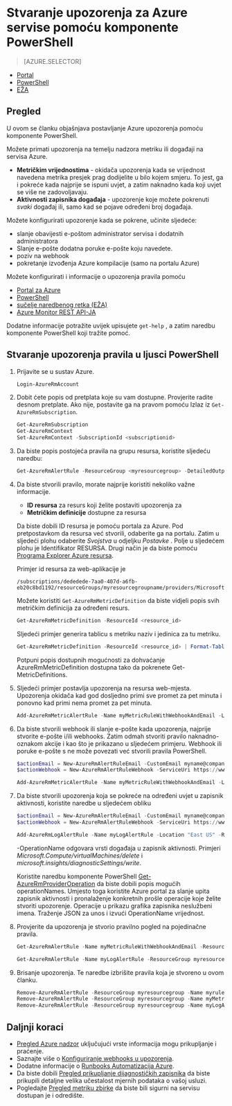 <properties
    pageTitle="Stvaranje upozorenja za Azure servise pomoću komponente PowerShell | Microsoft Azure"
    description="Korištenje ljuske PowerShell za stvaranje Azure upozorenja koja se može pokrenuti obavijesti ili Automatizacija kada se ispuni uvjet koji navedete."
    authors="rboucher"
    manager="carolz"
    editor=""
    services="monitoring-and-diagnostics"
    documentationCenter="monitoring-and-diagnostics"/>

<tags
    ms.service="monitoring-and-diagnostics"
    ms.workload="na"
    ms.tgt_pltfrm="na"
    ms.devlang="na"
    ms.topic="article"
    ms.date="10/20/2016"
    ms.author="robb"/>

# <a name="use-powershell-to-create-alerts-for-azure-services"></a>Stvaranje upozorenja za Azure servise pomoću komponente PowerShell

> [AZURE.SELECTOR]
- [Portal](insights-alerts-portal.md)
- [PowerShell](insights-alerts-powershell.md)
- [EŽA](insights-alerts-command-line-interface.md)

## <a name="overview"></a>Pregled

U ovom se članku objašnjava postavljanje Azure upozorenja pomoću komponente PowerShell.  

Možete primati upozorenja na temelju nadzora metriku ili događaji na servisa Azure.

- **Metričkim vrijednostima** - okidača upozorenja kada se vrijednost navedena metrika presjek prag dodijelite u bilo kojem smjeru. To jest, ga i pokreće kada najprije se ispuni uvjet, a zatim naknadno kada koji uvjet se više ne zadovoljavaju.    
- **Aktivnosti zapisnika događaja** - upozorenje koje možete pokrenuti *svaki* događaj ili, samo kad se pojave određeni broj događaja.

Možete konfigurirati upozorenje kada se pokrene, učinite sljedeće:

- slanje obavijesti e-poštom administrator servisa i dodatnih administratora
- Slanje e-pošte dodatna poruke e-pošte koju navedete.
- poziv na webhook
- pokretanje izvođenja Azure kompilacije (samo na portalu Azure)

Možete konfigurirati i informacije o upozorenja pravila pomoću

- [Portal za Azure](insights-alerts-portal.md)
- [PowerShell](insights-alerts-powershell.md)
- [sučelje naredbenog retka (EŽA)](insights-alerts-command-line-interface.md)
- [Azure Monitor REST API-JA](https://msdn.microsoft.com/library/azure/dn931945.aspx)


Dodatne informacije potražite uvijek upisujete ```get-help``` , a zatim naredbu komponente PowerShell koji tražite pomoć.

## <a name="create-alert-rules-in-powershell"></a>Stvaranje upozorenja pravila u ljusci PowerShell

1. Prijavite se u sustav Azure.   

    ```PowerShell
    Login-AzureRmAccount

    ```

2. Dobit ćete popis od pretplata koje su vam dostupne. Provjerite radite desnom pretplate. Ako nije, postavite ga na pravom pomoću Izlaz iz `Get-AzureRmSubscription`.

    ```PowerShell
    Get-AzureRmSubscription
    Get-AzureRmContext
    Set-AzureRmContext -SubscriptionId <subscriptionid>
    ```

3.  Da biste popis postojeća pravila na grupu resursa, koristite sljedeću naredbu:

    ```PowerShell
    Get-AzureRmAlertRule -ResourceGroup <myresourcegroup> -DetailedOutput
    ```

4. Da biste stvorili pravilo, morate najprije koristiti nekoliko važne informacije. 
    - **ID resursa** za resurs koji želite postaviti upozorenja za
    - **Metričkim definicije** dostupne za resursa

    Da biste dobili ID resursa je pomoću portala za Azure. Pod pretpostavkom da resursa već stvorili, odaberite ga na portalu. Zatim u sljedeći plohu odaberite *Svojstva* u odjeljku *Postavke* . Polje u sljedećem plohu je Identifikator RESURSA. Drugi način je da biste pomoću [Programa Explorer Azure resursa](https://resources.azure.com/).

    Primjer id resursa za web-aplikacije je

    ```
    /subscriptions/dededede-7aa0-407d-a6fb-eb20c8bd1192/resourceGroups/myresourcegroupname/providers/Microsoft.Web/sites/mywebsitename
    ```

    Možete koristiti `Get-AzureRmMetricDefinition` da biste vidjeli popis svih metričkim definicija za određeni resurs.

    ```PowerShell
    Get-AzureRmMetricDefinition -ResourceId <resource_id>
    ```

    Sljedeći primjer generira tablicu s metriku naziv i jedinica za tu metriku.

    ```PowerShell
    Get-AzureRmMetricDefinition -ResourceId <resource_id> | Format-Table -Property Name,Unit

    ```
    Potpuni popis dostupnih mogućnosti za dohvaćanje AzureRmMetricDefinition dostupna tako da pokrenete Get-MetricDefinitions.


5. Sljedeći primjer postavlja upozorenja na resursa web-mjesta. Upozorenja okidača kad god dosljedno primi sve promet za pet minuta i ponovno kad primi nema promet za pet minuta.

    ```PowerShell
    Add-AzureRmMetricAlertRule -Name myMetricRuleWithWebhookAndEmail -Location "East US" -ResourceGroup myresourcegroup -TargetResourceId /subscriptions/dededede-7aa0-407d-a6fb-eb20c8bd1192/resourceGroups/myresourcegroupname/providers/Microsoft.Web/sites/mywebsitename -MetricName "BytesReceived" -Operator GreaterThan -Threshold 2 -WindowSize 00:05:00 -TimeAggregationOperator Total -Description "alert on any website activity"

    ```

6. Da biste stvorili webhook ili slanje e-pošte kada upozorenja, najprije stvorite e-pošte i/ili webhooks. Zatim odmah stvoriti pravilo naknadno-oznakom akcije i kao što je prikazano u sljedećem primjeru. Webhook ili poruke e-pošte s ne može povezati već stvorili pravila PowerShell.


    ```PowerShell
    $actionEmail = New-AzureRmAlertRuleEmail -CustomEmail myname@company.com
    $actionWebhook = New-AzureRmAlertRuleWebhook -ServiceUri https://www.contoso.com?token=mytoken

    Add-AzureRmMetricAlertRule -Name myMetricRuleWithWebhookAndEmail -Location "East US" -ResourceGroup myresourcegroup -TargetResourceId /subscriptions/dededede-7aa0-407d-a6fb-eb20c8bd1192/resourceGroups/myresourcegroupname/providers/Microsoft.Web/sites/mywebsitename -MetricName "BytesReceived" -Operator GreaterThan -Threshold 2 -WindowSize 00:05:00 -TimeAggregationOperator Total -Actions $actionEmail, $actionWebhook -Description "alert on any website activity"
    ```


7. Da biste stvorili upozorenja koja se pokreće na određeni uvjet u zapisnik aktivnosti, koristite naredbe u sljedećem obliku

    ```PowerShell
    $actionEmail = New-AzureRmAlertRuleEmail -CustomEmail myname@company.com
    $actionWebhook = New-AzureRmAlertRuleWebhook -ServiceUri https://www.contoso.com?token=mytoken

    Add-AzureRmLogAlertRule -Name myLogAlertRule -Location "East US" -ResourceGroup myresourcegroup -OperationName microsoft.web/sites/start/action -Status Succeeded -TargetResourceGroup resourcegroupbeingmonitored -Actions $actionEmail, $actionWebhook
    ```

    -OperationName odgovara vrsti događaja u zapisnik aktivnosti. Primjeri *Microsoft.Compute/virtualMachines/delete* i *microsoft.insights/diagnosticSettings/write*.

    Koristite naredbu komponente PowerShell [Get-AzureRmProviderOperation](https://msdn.microsoft.com/library/mt603720.aspx) da biste dobili popis mogućih operationNames. Umjesto toga koristite Azure portal za slanje upita zapisnik aktivnosti i pronalaženje konkretnih prošle operacije koje želite stvoriti upozorenje. Operacije u prikazu grafika zapisnika neslužbeni imena. Traženje JSON za unos i izvući OperationName vrijednost.   

8. Provjerite da upozorenja je stvorio pravilno pogled na pojedinačne pravila.

    ```PowerShell
    Get-AzureRmAlertRule -Name myMetricRuleWithWebhookAndEmail -ResourceGroup myresourcegroup -DetailedOutput

    Get-AzureRmAlertRule -Name myLogAlertRule -ResourceGroup myresourcegroup -DetailedOutput
    ```

9. Brisanje upozorenja. Te naredbe izbrišite pravila koja je stvoreno u ovom članku.

    ```PowerShell
    Remove-AzureRmAlertRule -ResourceGroup myresourcegroup -Name myrule
    Remove-AzureRmAlertRule -ResourceGroup myresourcegroup -Name myMetricRuleWithWebhookAndEmail
    Remove-AzureRmAlertRule -ResourceGroup myresourcegroup -Name myLogAlertRule
    ```

## <a name="next-steps"></a>Daljnji koraci

* [Pregled Azure nadzor](monitoring-overview.md) uključujući vrste informacija mogu prikupljanje i praćenje.
* Saznajte više o [Konfiguriranje webhooks u upozorenja](insights-webhooks-alerts.md).
* Dodatne informacije o [Runbooks Automatizacija Azure](..\automation\automation-starting-a-runbook.md).
* Da biste dobili [Pregled prikupljanje dijagnostičkih zapisnika](monitoring-overview-of-diagnostic-logs.md) da biste prikupili detaljne velika učestalost mjernih podataka o vašoj usluzi.
* Pogledajte [Pregled metriku zbirke](insights-how-to-customize-monitoring.md) da biste bili sigurni na servisu dostupan je i odredište.
